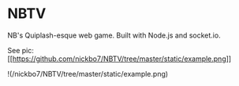 # NBTV
NB's Quiplash-esque web game. Built with Node.js and socket.io.

See pic:
[[https://github.com/nickbo7/NBTV/tree/master/static/example.png]]

!(/nickbo7/NBTV/tree/master/static/example.png)
